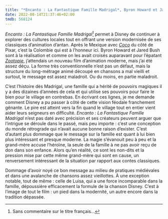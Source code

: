 ```yaml
---
title: "*Encanto : La Fantastique Famille Madrigal*, Byron Howard et Jared Bush"
date: 2022-08-14T21:37:46+02:00
tmdb: 568124 
---
```


*Encanto : La Fantastique Famille Madrigal*[^1] permet à Disney de continuer à explorer des cultures locales tout en offrant une version modernisée de ses classiques d’animation d’antan. Après le Mexique avec *[Coco](https://voiretmanger.fr/coco-unkrich-molina/)* du côté de Pixar, c’est la Colombie qui est à l’honneur ici. Byron Howard et Jared Bush sont à la réalisation et comme on les avait croisés auparavant pour l’épatant [*Zootopie*](https://voiretmanger.fr/zootopie-howard-moore-bush/), j’attendais un nouveau film d’animation moderne, mais j’ai été assez déçu. La forme très conventionnelle n’est pas un défaut, mais la structure du long-métrage animé découpé en chansons a mal vieilli et surtout, le message est assez maladroit. Ou du moins, en partie maladroit.

C’est l’histoire dès Madrigal, une famille qui a hérité de pouvoirs magiques il y a des dizaines d’années de cela et qui utilise ses pouvoirs pour faire le bien pour le village en contrebas. En écrivant ces lignes, je me demande comment Disney a pu passer à côté de cette vision féodale franchement gênante. Le pire est atteint vers la fin quand le village tout en entier vient aider leurs seigneurs en difficulté. *Encanto : La Fantastique Famille Madrigal* n’est pas daté avec précision et ses créateurs peuvent arguer que l’intrigue se déroule dans le passé, mais peu importe : c’est une conception du monde rétrograde qui n’avait aucune bonne raison d’exister. C’est d’autant plus dommage que le message sur la famille est quant à lui bien plus intéressant et presque moderne. La magie s’évanouit peu à peu et la grand-mère accuse l’héroïne, la seule de la famille à ne pas avoir reçu de don dans son enfance. Alors qu’en réalité, ce sont les non-dits et la pression mise par cette même grand-mère qui sont en cause, un renversement intéressant de la situation par rapport aux contes classiques. 

Dommage d’avoir noyé ce bon message au milieu de pratiques médiévales et dans une avalanche de chansons assez vieillottes. À une exception notable, tout de même : celle de Luisa, qui a une force incomparable dans la famille, dépoussière efficacement la formule de la chanson Disney. C’est à l’image de tout le film : un pied dans la modernité, un autre encore dans la tradition dépassée. 


[^1]: Sans commentaire sur le titre français…